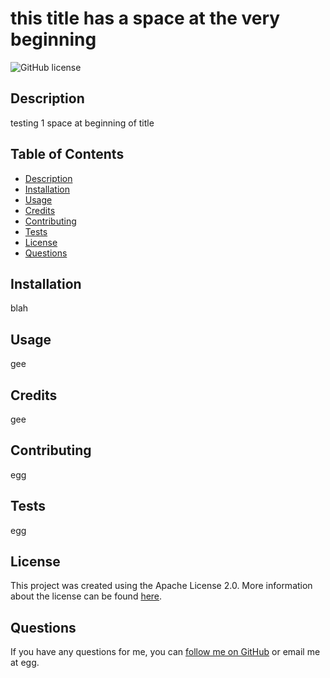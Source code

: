 #  this title has a space at the very beginning

![GitHub license](https://img.shields.io/badge/License-Apache_2.0-blue.svg)

## Description
testing 1 space at beginning of title

## Table of Contents
- [Description](#description)
- [Installation](#installation)
- [Usage](#usage)
- [Credits](#credits)
- [Contributing](#contributing)
- [Tests](#tests)
- [License](#license)
- [Questions](#questions)

## Installation
blah

## Usage
gee

## Credits
gee

## Contributing
egg

## Tests
egg

## License
This project was created using the Apache License 2.0. More information about the license can be found [here](https://www.apache.org/licenses/LICENSE-2.0).

## Questions
If you have any questions for me, you can [follow me on GitHub](https://github.com/egg) or email me at egg.
